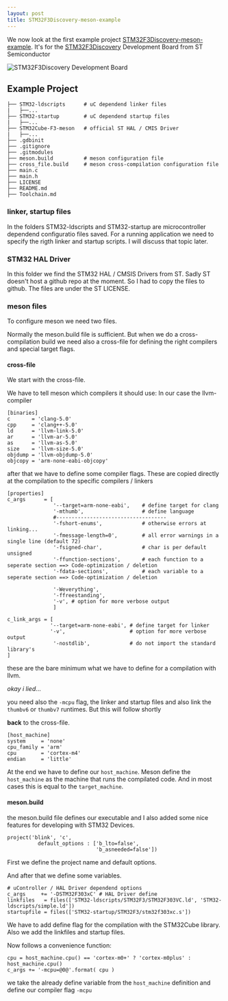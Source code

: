 ```yaml
---
layout: post
title: STM32F3Discovery-meson-example
---
```


We now look at the first example project [STM32F3Discovery-meson-example](https://github.com/hwengineer/STM32F3Discovery-meson-example).
It's for the [STM32F3Discovery](http://www.st.com/en/evaluation-tools/stm32f3discovery.html) Development Board from ST Semiconductor

![STM32F3Discovery Development Board](http://www.st.com/content/ccc/fragment/product_related/rpn_information/board_photo/8e/9b/f4/fd/3f/3b/4a/e7/stm32f3discovery.jpg/files/stm32f3discovery.jpg/_jcr_content/translations/en.stm32f3discovery.jpg)

## Example Project

```
├── STM32-ldscripts      # uC dependend linker files
|   ├──...
├── STM32-startup        # uC dependend startup files
|   ├──...
├── STM32Cube-F3-meson   # official ST HAL / CMIS Driver
|   ├──...
├── .gdbinit
├── .gitignore
├── .gitmodules
├── meson.build          # meson configuration file
├── cross_file.build     # meson cross-compilation configuration file
├── main.c
├── main.h
├── LICENSE
├── README.md
├── Toolchain.md
```

### linker, startup files

In the folders STM32-ldscripts and STM32-startup are microcontroller dependend
configuratio files saved.
For a running application we need to specify the rigth linker and startup scripts.
I will discuss that topic later.

### STM32 HAL Driver

In this folder we find the STM32 HAL / CMSIS Drivers from ST.
Sadly ST doesn't host a github repo at the moment. So I had to copy the files to github.
The files are under the ST LICENSE.

### meson files
To configure meson we need two files.

Normally the meson.build file is sufficient. But when we do a cross-compilation build
we need also a cross-file for defining the right compilers and special target flags.

#### cross-file
We start with the cross-file.

We have to tell meson which compilers it should use: In our case the llvm-compiler

```meson
[binaries]
c       = 'clang-5.0'
cpp     = 'clang++-5.0'
ld      = 'llvm-link-5.0'
ar      = 'llvm-ar-5.0'
as      = 'llvm-as-5.0'
size    = 'llvm-size-5.0'
objdump = 'llvm-objdump-5.0'
objcopy = 'arm-none-eabi-objcopy'
```

after that we have to define some compiler flags.
These are copied directly at the compilation to the specific compilers / linkers

```meson
[properties]
c_args      = [
               '--target=arm-none-eabi',    # define target for clang
               '-mthumb',                   # define language
               #------------------------------------
               '-fshort-enums',             # otherwise errors at linking...
               '-fmessage-length=0',        # all error warnings in a single line (default 72)
               '-fsigned-char',             # char is per default unsigned
               '-ffunction-sections',       # each function to a seperate section ==> Code-optimization / deletion
               '-fdata-sections',           # each variable to a seperate section ==> Code-optimization / deletion

               '-Weverything',
               '-ffreestanding',
               '-v', # option for more verbose output
               ]

c_link_args = [
              '--target=arm-none-eabi', # define target for linker
              '-v',                     # option for more verbose output
               '-nostdlib',             # do not import the standard library's
]
```

these are the bare minimum what we have to define for a compilation with llvm.

*okay i lied*...

you need also the `-mcpu` flag, the linker and startup files and also link the `thumbv6` or `thumbv7` runtimes.
But this will follow shortly

**back** to the cross-file.

```meson
[host_machine]
system     = 'none'
cpu_family = 'arm'
cpu        = 'cortex-m4'
endian     = 'little'
```

At the end we have to define our `host_machine`. Meson define the `host_machine` as the machine that runs the compilated code. And in most cases this is equal to the `target_machine`.

#### meson.build
the meson.build file defines our executable and I also added some nice features for developing with STM32 Devices.

```meson
project('blink', 'c',
          default_options : ['b_lto=false',
                             'b_asneeded=false'])
```

First we define the project name and default options.

And after that we define some variables.

```meson
# uController / HAL Driver dependend options
c_args     += '-DSTM32F303xC' # HAL Driver define
linkfiles   = files(['STM32-ldscripts/STM32F3/STM32F303VC.ld', 'STM32-ldscripts/simple.ld'])
startupfile = files(['STM32-startup/STM32F3/stm32f303xc.s'])
```
We have to add define flag for the compilation with the STM32Cube library.
Also we add the linkfiles and startup files.

Now follows a convenience function:

```meson
cpu = host_machine.cpu() == 'cortex-m0+' ? 'cortex-m0plus' : host_machine.cpu()
c_args += '-mcpu=@0@'.format( cpu )
```

we take the already define variable from the `host_machine` definition and define our compiler flag `-mcpu`
